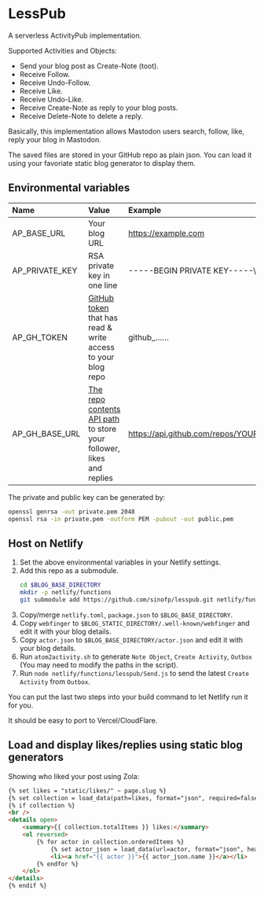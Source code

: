 # LessPub

A serverless ActivityPub implementation.

Supported Activities and Objects:

- Send your blog post as Create-Note (toot).
- Receive Follow.
- Receive Undo-Follow.
- Receive Like.
- Receive Undo-Like.
- Receive Create-Note as reply to your blog posts.
- Receive Delete-Note to delete a reply.

Basically, this implementation allows Mastodon users search, follow, like, reply your blog in Mastodon.

The saved files are stored in your GitHub repo as plain json.
You can load it using your favoriate static blog generator to display them.

## Environmental variables

|Name|Value|Example|
|:-|:-|:-|
|AP_BASE_URL|Your blog URL|https://example.com|
|AP_PRIVATE_KEY|RSA private key in one line|-----BEGIN PRIVATE KEY-----\n……\n-----END PRIVATE KEY-----|
|AP_GH_TOKEN|[GitHub token](https://github.com/settings/tokens?type=beta) that has read & write access to your blog repo|github_……|
|AP_GH_BASE_URL|[The repo contents API path](https://docs.github.com/en/rest/repos/contents?apiVersion=2022-11-28) to store your follower, likes and replies|https://api.github.com/repos/YOUR_USER_NAME/YOUR_REPO_NAME/contents/YOUR_FOLDER|

The private and public key can be generated by:

```Bash
openssl genrsa -out private.pem 2048
openssl rsa -in private.pem -outform PEM -pubout -out public.pem
```

## Host on Netlify

1. Set the above environmental variables in your Netlify settings.
2. Add this repo as a submodule.
    ```sh
    cd $BLOG_BASE_DIRECTORY
    mkdir -p netlify/functions
    git submodule add https://github.com/sinofp/lesspub.git netlify/functions/lesspub
    ```
3. Copy/merge `netlify.toml`, `package.json` to `$BLOG_BASE_DIRECTORY`.
4. Copy `webfinger` to `$BLOG_STATIC_DIRECTORY/.well-known/webfinger` and edit it with your blog details.
5. Copy `actor.json` to `$BLOG_BASE_DIRECTORY/actor.json` and edit it with your blog details.
6. Run `atom2activity.sh` to generate `Note Object`, `Create Activity`, `Outbox` (You may need to modify the paths in the script).
7. Run `node netlify/functions/lesspub/Send.js` to send the latest `Create Activity` from `Outbox`.

You can put the last two steps into your build command to let Netlify run it for you.

It should be easy to port to Vercel/CloudFlare.

## Load and display likes/replies using static blog generators

Showing who liked your post using Zola:

```HTML
{% set likes = "static/likes/" ~ page.slug %}
{% set collection = load_data(path=likes, format="json", required=false) %}
{% if collection %}
<br />
<details open>
    <summary>{{ collection.totalItems }} likes:</summary>
    <ol reversed>
        {% for actor in collection.orderedItems %}
            {% set actor_json = load_data(url=actor, format="json", headers=["accept=application/activity+json"]) %}
            <li><a href="{{ actor }}">{{ actor_json.name }}</a></li>
        {% endfor %}
    </ol>
</details>
{% endif %}
```